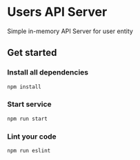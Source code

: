 # Users API Server

Simple in-memory API Server for user entity

## Get started ##

### Install all dependencies

```bash
npm install
```

### Start service

```bash
npm run start
```

### Lint your code

```bash
npm run eslint
```
